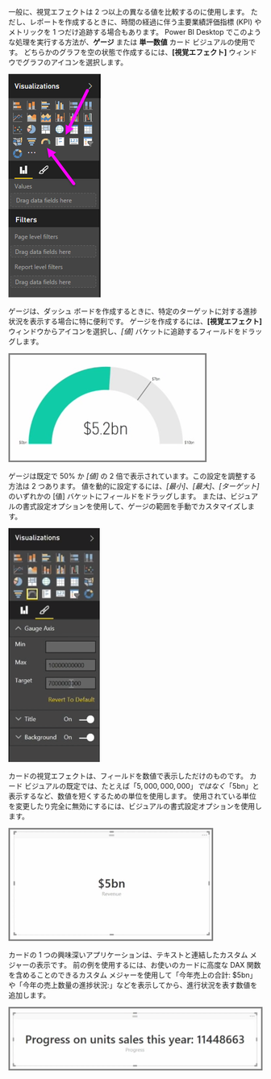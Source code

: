 一般に、視覚エフェクトは 2 つ以上の異なる値を比較するのに使用します。 ただし、レポートを作成するときに、時間の経過に伴う主要業績評価指標 (KPI) やメトリックを 1 つだけ追跡する場合もあります。 Power BI Desktop でこのような処理を実行する方法が、**ゲージ** または **単一数値** カード ビジュアルの使用です。 どちらかのグラフを空の状態で作成するには、**[視覚エフェクト]** ウィンドウでグラフのアイコンを選択します。

![](media/3-9-create-gauges-cards/3-9_1.png)

ゲージは、ダッシュ ボードを作成するときに、特定のターゲットに対する進捗状況を表示する場合に特に便利です。 ゲージを作成するには、**[視覚エフェクト]** ウィンドウからアイコンを選択し、*[値]* バケットに追跡するフィールドをドラッグします。

![](media/3-9-create-gauges-cards/3-9_1a.png)

ゲージは既定で 50% か *[値]* の 2 倍で表示されています。この設定を調整する方法は 2 つあります。 値を動的に設定するには、*[最小]*、*[最大]*、*[ターゲット]* のいずれかの [値] バケットにフィールドをドラッグします。 または、ビジュアルの書式設定オプションを使用して、ゲージの範囲を手動でカスタマイズします。

![](media/3-9-create-gauges-cards/3-9_2.png)

カードの視覚エフェクトは、フィールドを数値で表示しただけのものです。 カード ビジュアルの既定では、たとえば「$5,000,000,000」ではなく「$5bn」と表示するなど、数値を短くするための単位を使用します。 使用されている単位を変更したり完全に無効にするには、ビジュアルの書式設定オプションを使用します。

![](media/3-9-create-gauges-cards/3-9_3.png)

カードの 1 つの興味深いアプリケーションは、テキストと連結したカスタム メジャーの表示です。 前の例を使用するには、お使いのカードに高度な DAX 関数を含めることのできるカスタム メジャーを使用して「今年売上の合計: $5bn」や「今年の売上数量の進捗状況:」などを表示してから、進行状況を表す数値を追加します。

![](media/3-9-create-gauges-cards/3-9_4.png)

